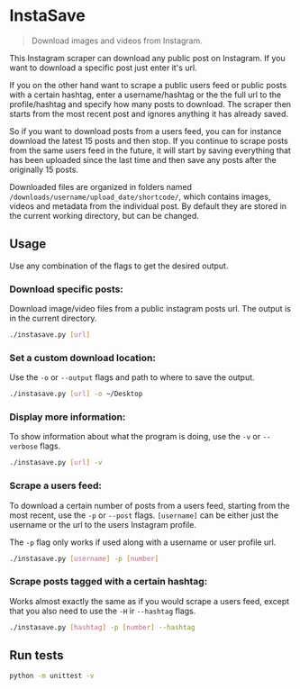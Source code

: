 # InstaSave

> Download images and videos from Instagram.

This Instagram scraper can download any public post on Instagram. If you want to download a specific post just enter it's url.

If you on the other hand want to scrape a public users feed or public posts with a certain hashtag, enter a username/hashtag or the the full url to the profile/hashtag and specify how many posts to download. The scraper then starts from the most recent post and ignores anything it has already saved.

So if you want to download posts from a users feed, you can for instance download the latest 15 posts and then stop. If you continue to scrape posts from the same users feed in the future, it will start by saving everything that has been uploaded since the last time and then save any posts after the originally 15 posts.

Downloaded files are organized in folders named `/downloads/username/upload_date/shortcode/`, which contains images, videos and metadata from the individual post. By default they are stored in the current working directory, but can be changed.

## Usage

Use any combination of the flags to get the desired output.

### Download specific posts:

Download image/video files from a public instagram posts url. The output is in the current directory.

```sh
./instasave.py [url]
```

### Set a custom download location:

Use the `-o` or `--output` flags and path to where to save the output.

```sh
./instasave.py [url] -o ~/Desktop
```

### Display more information:

To show information about what the program is doing, use the `-v` or `--verbose` flags.

```sh
./instasave.py [url] -v
```

### Scrape a users feed:

To download a certain number of posts from a users feed, starting from the most recent, use the `-p` or `--post` flags. `[username]` can be either just the username or the url to the users Instagram profile.

The `-p` flag only works if used along with a username or user profile url.

```sh
./instasave.py [username] -p [number]
```

### Scrape posts tagged with a certain hashtag:

Works almost exactly the same as if you would scrape a users feed, except that you also need to use the `-H` ir `--hashtag` flags.

```sh
./instasave.py [hashtag] -p [number] --hashtag
```

## Run tests

```sh
python -m unittest -v
```
